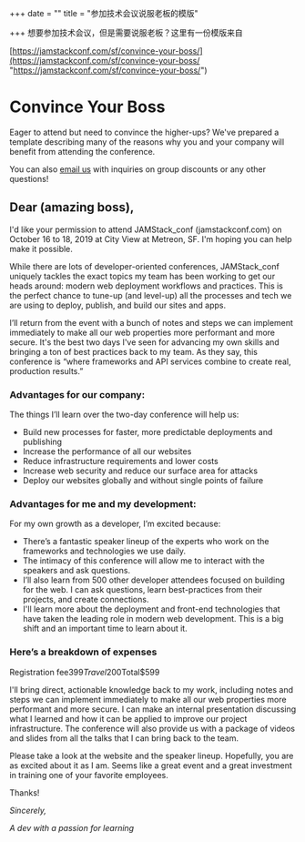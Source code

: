 +++
date = ""
title = "参加技术会议说服老板的模版"

+++
想要参加技术会议，但是需要说服老板？这里有一份模版来自

[https://jamstackconf.com/sf/convince-your-boss/](https://jamstackconf.com/sf/convince-your-boss/ "https://jamstackconf.com/sf/convince-your-boss/")

# Convince Your Boss

Eager to attend but need to convince the higher-ups? We've prepared a template describing many of the reasons why you and your company will benefit from attending the conference.

You can also [email us](mailto:info@jamstackconf.com) with inquiries on group discounts or any other questions!

## Dear __(amazing boss)__,

I'd like your permission to attend JAMStack_conf (jamstackconf.com) on October 16 to 18, 2019 at City View at Metreon, SF. I'm hoping you can help make it possible.

While there are lots of developer-oriented conferences, JAMStack_conf uniquely tackles the exact topics my team has been working to get our heads around: modern web deployment workflows and practices. This is the perfect chance to tune-up (and level-up) all the processes and tech we are using to deploy, publish, and build our sites and apps.

I’ll return from the event with a bunch of notes and steps we can implement immediately to make all our web properties more performant and more secure. It's the best two days I've seen for advancing my own skills and bringing a ton of best practices back to my team. As they say, this conference is “where frameworks and API services combine to create real, production results.”

### Advantages for our company:

The things I’ll learn over the two-day conference will help us:

* Build new processes for faster, more predictable deployments and publishing
* Increase the performance of all our websites
* Reduce infrastructure requirements and lower costs
* Increase web security and reduce our surface area for attacks
* Deploy our websites globally and without single points of failure

### Advantages for me and my development:

For my own growth as a developer, I’m excited because:

* There’s a fantastic speaker lineup of the experts who work on the frameworks and technologies we use daily.
* The intimacy of this conference will allow me to interact with the speakers and ask questions.
* I’ll also learn from 500 other developer attendees focused on building for the web. I can ask questions, learn best-practices from their projects, and create connections.
* I'll learn more about the deployment and front-end technologies that have taken the leading role in modern web development. This is a big shift and an important time to learn about it.

### Here’s a breakdown of expenses

Registration fee$399Travel$200Total$599

I'll bring direct, actionable knowledge back to my work, including notes and steps we can implement immediately to make all our web properties more performant and more secure. I can make an internal presentation discussing what I learned and how it can be applied to improve our project infrastructure. The conference will also provide us with a package of videos and slides from all the talks that I can bring back to the team.

Please take a look at the website and the speaker lineup. Hopefully, you are as excited about it as I am. Seems like a great event and a great investment in training one of your favorite employees.

Thanks!

_Sincerely,_

_A dev with a passion for learning_